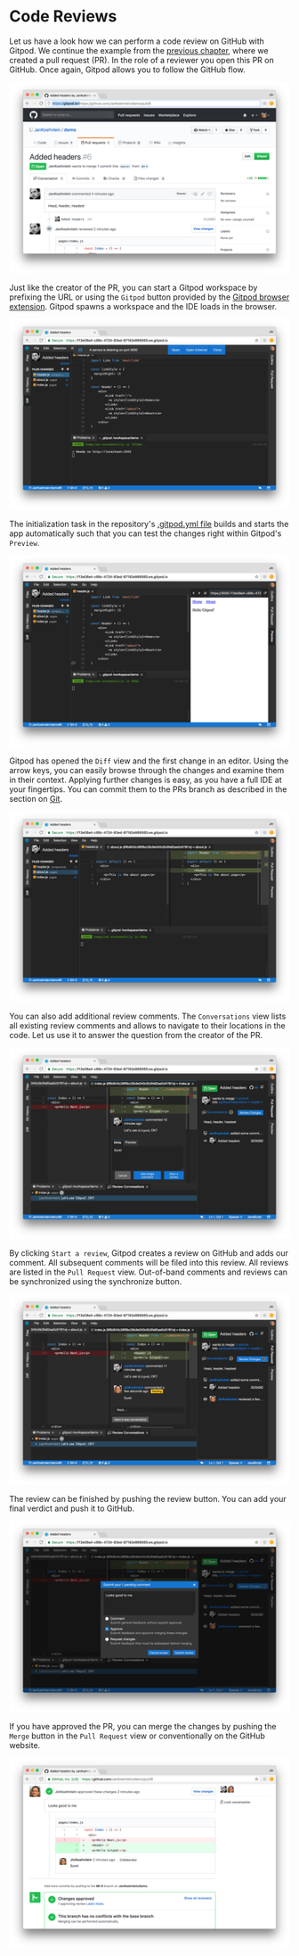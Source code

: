 # Code Reviews

Let us have a look how we can perform a code review on GitHub with Gitpod. We continue the example
from the [previous chapter](58-Pull-Requests.md), where we created a pull request (PR). In the role
of a reviewer you open this PR on GitHub. Once again, Gitpod allows you to follow the GitHub flow.

![](images/cr-GitHub-pr.png)

Just like the creator of the PR, you can start a Gitpod workspace by prefixing the URL or using the
`Gitpod` button provided by the [Gitpod browser extension](20-Browser-Extension.md). Gitpod spawns a
workspace and the IDE loads in the browser.

![](images/cr-gitpod-started.png)

The initialization task in the repository's [.gitpod.yml file](40-Configuration.md) builds and starts
the app automatically such that you can test the changes right within Gitpod's `Preview`.

![](images/cr-preview.png)

Gitpod has opened the `Diff` view and the first change in an editor. Using the arrow keys, you can
easily browse through the changes and examine them in their context. Applying further changes is
easy, as you have a full IDE at your fingertips. You can commit them to the PRs branch as described
in the section on [Git](54-Git.md).

![](images/cr-diff.png)

You can also add additional review comments. The `Conversations` view lists all existing review
comments and allows to navigate to their locations in the code. Let us use it to answer the question
from the creator of the PR.

![](images/cr-respond-to-comment.png)

By clicking `Start a review`, Gitpod creates a review on GitHub and adds our comment. All subsequent
comments will be filed into this review. All reviews are listed in the `Pull Request` view.
Out-of-band comments and reviews can be synchronized using the synchronize button.

![](images/cr-pull-request-view.png)

The review can be finished by pushing the review button. You can add your final verdict and push it
to GitHub.

![](images/cr-finish-review.png)

If you have approved the PR, you can merge the changes by pushing the `Merge` button in the `Pull
Request` view or conventionally on the GitHub website.

![](images/cr-GitHub-pr-finished.png)
